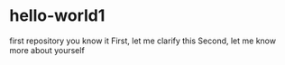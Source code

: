 # hello-world1
first repository
you know it
First, let me clarify this
Second, let me know more about yourself
